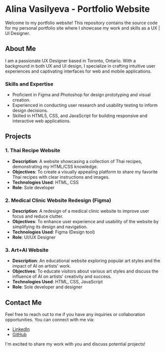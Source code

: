# Alina Vasilyeva - Portfolio Website

Welcome to my portfolio website! This repository contains the source code for my personal portfolio site where I showcase my work and skills as a UX | UI Designer.

## About Me

I am a passionate UX Designer based in Toronto, Ontario. With a background in both UX and UI design, I specialize in crafting intuitive user experiences and captivating interfaces for web and mobile applications.

### Skills and Expertise
- Proficient in Figma and Photoshop for design prototyping and visual creation.
- Experienced in conducting user research and usability testing to inform design decisions.
- Skilled in HTML5, CSS, and JavaScript for building responsive and interactive web applications.
  
## Projects

### 1. Thai Recipe Website
- **Description**: A website showcasing a collection of Thai recipes, demonstrating my HTML/CSS knowledge.
- **Objectives**: To create a visually appealing platform to share my favorite Thai recipes with clear instructions and images.
- **Technologies Used**: HTML, CSS
- **Role**: Sole developer

### 2. Medical Clinic Website Redesign (Figma)
- **Description**: A redesign of a medical clinic website to improve user focus and reduce clutter.
- **Objectives**: To enhance user experience and usability of the website by simplifying its design and navigation.
- **Technologies Used**: Figma (Design tool)
- **Role**: UI/UX Designer

### 3. Art+AI Website
- **Description**: An educational website exploring popular art styles and the impact of AI on artists' work.
- **Objectives**: To educate visitors about various art styles and discuss the influence of AI on artists' creativity and success.
- **Technologies Used**: HTML, CSS, JavaScript
- **Role**: Sole developer and designer

## Contact Me
Feel free to reach out to me if you have any inquiries or collaboration opportunities. You can connect with me via:

- [LinkedIn](https://www.linkedin.com/in/alina-vasilyeva/)
- [GitHub](https://github.com/Alina7121)

I'm excited to share my work with you and discuss potential projects!
